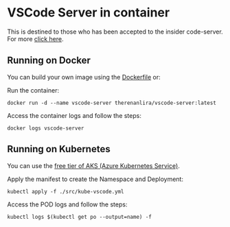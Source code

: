 # VSCode Server in container

This is destined to those who has been accepted to the insider code-server.
For more [click here](https://code.visualstudio.com/docs/remote/vscode-server).

## Running on Docker

You can build your own image using the [Dockerfile](https://github.com/therenanlira/vscode-server/blob/main/Dockerfile) or:

Run the container:

    docker run -d --name vscode-server therenanlira/vscode-server:latest

Access the container logs and follow the steps:

    docker logs vscode-server

## Running on Kubernetes

You can use the [free tier of AKS (Azure Kubernetes Service)](https://learn.microsoft.com/en-us/azure/aks/free-standard-pricing-tiers).

Apply the manifest to create the Namespace and Deployment:

    kubectl apply -f ./src/kube-vscode.yml

Access the POD logs and follow the steps:

    kubectl logs $(kubectl get po --output=name) -f
